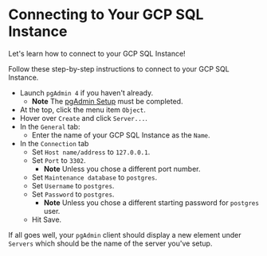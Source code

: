 # Connecting to Your GCP SQL Instance
Let's learn how to connect to your GCP SQL Instance!

Follow these step-by-step instructions to connect to your GCP SQL Instance.

- Launch `pgAdmin 4` if you haven't already.
  - **Note** The [pgAdmin Setup](07-setup-pg-admin-client.md) must be completed.
- At the top, click the menu item `Object`.
- Hover over `Create` and click `Server...`.
- In the `General` tab:
  - Enter the name of your GCP SQL Instance as the `Name`.
- In the `Connection` tab
  - Set `Host name/address` to `127.0.0.1`.
  - Set `Port` to `3302`.
    - **Note** Unless you chose a different port number.
  - Set `Maintenance database` to `postgres`.
  - Set `Username` to `postgres`.
  - Set `Password` to `postgres`.
    - **Note** Unless you chose a different starting password for `postgres` user.
  - Hit Save.

If all goes well, your `pgAdmin` client should display a new element under
`Servers` which should be the name of the server you've setup.
